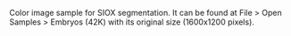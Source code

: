 Color image sample for SIOX segmentation. It can be found at File > Open Samples > Embryos (42K) with its original size (1600x1200 pixels).
